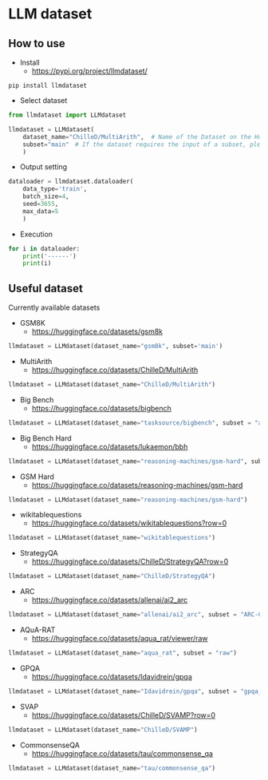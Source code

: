 # LLM dataset

## How to use
- Install
    - https://pypi.org/project/llmdataset/
```
pip install llmdataset
```
- Select dataset
```python
from llmdataset import LLMdataset

llmdataset = LLMdataset(
    dataset_name="ChilleD/MultiArith",  # Name of the Dataset on the HuggingFace
    subset="main"　# If the dataset requires the input of a subset, please specify it.
    )
```
- Output setting
```python
dataloader = llmdataset.dataloader(
    data_type='train',
    batch_size=4,
    seed=3655,
    max_data=5
    )
```
- Execution
```python
for i in dataloader:
    print('------')
    print(i)
```

## Useful dataset
Currently available datasets
- GSM8K
    - https://huggingface.co/datasets/gsm8k
```python
llmdataset = LLMdataset(dataset_name="gsm8k", subset='main')
```
- MultiArith
    - https://huggingface.co/datasets/ChilleD/MultiArith
```python
llmdataset = LLMdataset(dataset_name="ChilleD/MultiArith")
```

- Big Bench
    - https://huggingface.co/datasets/bigbench
```python
llmdataset = LLMdataset(dataset_name="tasksource/bigbench", subset = "abstract_narrative_understanding")
```

- Big Bench Hard
    - https://huggingface.co/datasets/lukaemon/bbh
```python
llmdataset = LLMdataset(dataset_name="reasoning-machines/gsm-hard", subset="boolean_expressions")
```

- GSM Hard
    - https://huggingface.co/datasets/reasoning-machines/gsm-hard
```python
llmdataset = LLMdataset(dataset_name="reasoning-machines/gsm-hard")
```

- wikitablequestions
    - https://huggingface.co/datasets/wikitablequestions?row=0
```python
llmdataset = LLMdataset(dataset_name="wikitablequestions")
```

- StrategyQA
    - https://huggingface.co/datasets/ChilleD/StrategyQA?row=0
```python
llmdataset = LLMdataset(dataset_name="ChilleD/StrategyQA")
```

- ARC
    - https://huggingface.co/datasets/allenai/ai2_arc
```python
llmdataset = LLMdataset(dataset_name="allenai/ai2_arc", subset = "ARC-Challenge")
```

- AQuA-RAT
    - https://huggingface.co/datasets/aqua_rat/viewer/raw
```python
llmdataset = LLMdataset(dataset_name="aqua_rat", subset = "raw")
```

- GPQA
    - https://huggingface.co/datasets/Idavidrein/gpqa
```python
llmdataset = LLMdataset(dataset_name="Idavidrein/gpqa", subset = "gpqa_diamond")
```

- SVAP
    - https://huggingface.co/datasets/ChilleD/SVAMP?row=0
```python
llmdataset = LLMdataset(dataset_name="ChilleD/SVAMP")
```

- CommonsenseQA
    - https://huggingface.co/datasets/tau/commonsense_qa
```python
llmdataset = LLMdataset(dataset_name="tau/commonsense_qa")
```
